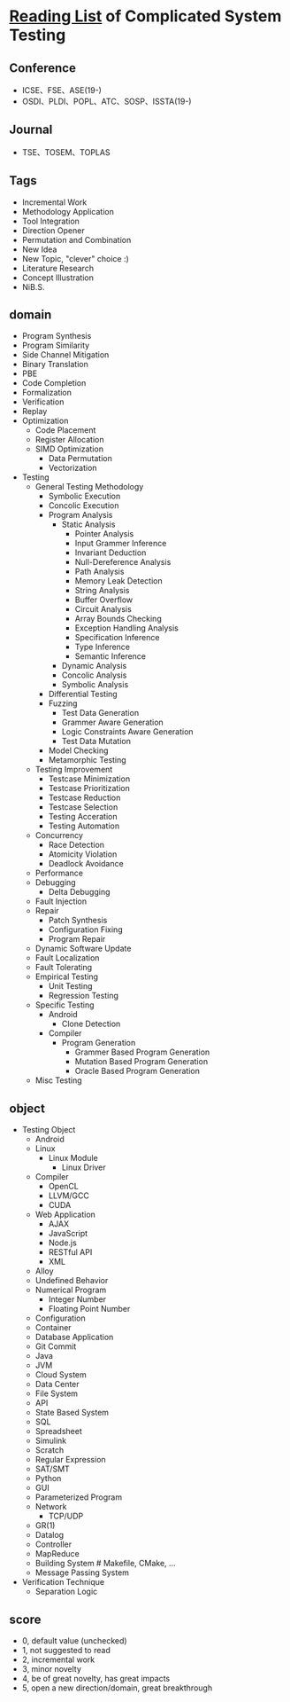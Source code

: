 # [Reading List](docs/ReadingList.md) of Complicated System Testing

## Conference
* ICSE、FSE、ASE(19-)
* OSDI、PLDI、POPL、ATC、SOSP、ISSTA(19-)

## Journal
* TSE、TOSEM、TOPLAS

## Tags
* Incremental Work
* Methodology Application
* Tool Integration
* Direction Opener
* Permutation and Combination
* New Idea
* New Topic, "clever" choice :)
* Literature Research
* Concept Illustration
* NiB.S.

## domain
* Program Synthesis
* Program Similarity
* Side Channel Mitigation
* Binary Translation
* PBE
* Code Completion
* Formalization
* Verification
* Replay
* Optimization
  - Code Placement
  - Register Allocation
  - SIMD Optimization
    + Data Permutation
    + Vectorization
* Testing
  - General Testing Methodology
    + Symbolic Execution
    + Concolic Execution
    + Program Analysis
      * Static Analysis
        - Pointer Analysis
        - Input Grammer Inference
        - Invariant Deduction
        - Null-Dereference Analysis
        - Path Analysis
        - Memory Leak Detection
        - String Analysis
        - Buffer Overflow
        - Circuit Analysis
        - Array Bounds Checking
        - Exception Handling Analysis
        - Specification Inference
        - Type Inference
        - Semantic Inference
      * Dynamic Analysis
      * Concolic Analysis
      * Symbolic Analysis
    + Differential Testing
    + Fuzzing
      * Test Data Generation
      * Grammer Aware Generation
      * Logic Constraints Aware Generation
      * Test Data Mutation
    + Model Checking
    + Metamorphic Testing
  - Testing Improvement
    + Testcase Minimization
    + Testcase Prioritization
    + Testcase Reduction
    + Testcase Selection
    + Testing Acceration
    + Testing Automation
  - Concurrency
    + Race Detection
    + Atomicity Violation
    + Deadlock Avoidance
  - Performance
  - Debugging
    + Delta Debugging
  - Fault Injection
  - Repair
    + Patch Synthesis
    + Configuration Fixing
    + Program Repair
  - Dynamic Software Update
  - Fault Localization
  - Fault Tolerating
  - Empirical Testing
    + Unit Testing
    + Regression Testing
  - Specific Testing
    + Android
      * Clone Detection
    + Compiler
      * Program Generation
        - Grammer Based Program Generation
        - Mutation Based Program Generation
        - Oracle Based Program Generation
  - Misc Testing

## object
- Testing Object
  + Android
  + Linux
    * Linux Module
      - Linux Driver
  + Compiler
    * OpenCL
    * LLVM/GCC
    * CUDA
  + Web Application
    * AJAX
    * JavaScript
    * Node.js
    * RESTful API
    * XML
  + Alloy
  + Undefined Behavior
  + Numerical Program
    * Integer Number
    * Floating Point Number
  + Configuration
  + Container
  + Database Application
  + Git Commit
  + Java
  + JVM
  + Cloud System
  + Data Center
  + File System
  + API
  + State Based System
  + SQL
  + Spreadsheet
  + Simulink
  + Scratch
  + Regular Expression
  + SAT/SMT
  + Python
  + GUI
  + Parameterized Program
  + Network
    * TCP/UDP
  + GR(1)
  + Datalog
  + Controller
  + MapReduce
  + Building System # Makefile, CMake, ...
  + Message Passing System
- Verification Technique
  + Separation Logic

## score
* 0, default value (unchecked)
* 1, not suggested to read
* 2, incremental work
* 3, minor novelty
* 4, be of great novelty, has great impacts
* 5, open a new direction/domain, great breakthrough
